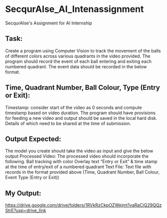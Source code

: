 # SecqurAIse_AI_Intenassignment
SecqurAIse's Assignment for AI Internship

## Task:
Create a program using Computer Vision to track the movement of the balls of different colors across various quadrants in the video provided. The program should record the event of each ball entering and exiting each numbered quadrant. The event data should be recorded in the below format.

## Time, Quadrant Number, Ball Colour, Type (Entry or Exit):
Timestamp: consider start of the video as 0 seconds and compute timestamp based on video duration.
The program should have provisions for feeding a new video and output should be saved in the local hard disk. Details of which need to be shared at the time of submission.
## Output Expected:
The model you create should take the video as input and give the below output
Processed Video:
The processed video should incorporate the following.
Ball tracking with color
Overlay text “Entry or Exit” & time stamp at the time of entry/exit of a numbered quadrant
Text File:
Text file with records in the format provided above (Time, Quadrant Number, Ball Colour, Event Type (Entry or Exit))

## My Output:
https://drive.google.com/drive/folders/1RVkRzCkpOZWejmt1vaRaCiQ29QQzStrE?usp=drive_link
